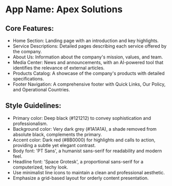 # **App Name**: Apex Solutions

## Core Features:

- Home Section: Landing page with an introduction and key highlights.
- Service Descriptions: Detailed pages describing each service offered by the company.
- About Us: Information about the company's mission, values, and team.
- Media Center: News and announcements, with an AI-powered tool that identifies the relevance of external articles.
- Products Catalog: A showcase of the company's products with detailed specifications.
- Footer Navigation: A comprehensive footer with Quick Links, Our Policy, and Operational Countries.

## Style Guidelines:

- Primary color: Deep black (#121212) to convey sophistication and professionalism.
- Background color: Very dark grey (#1A1A1A), a shade removed from absolute black, complements the primary.
- Accent color: Dark red (#8B0000) for highlights and calls to action, providing a subtle yet elegant contrast.
- Body font: 'PT Sans', a humanist sans-serif for readability and modern feel.
- Headline font: 'Space Grotesk', a proportional sans-serif for a computerized, techy look.
- Use minimalist line icons to maintain a clean and professional aesthetic.
- Emphasize a grid-based layout for orderly content presentation.